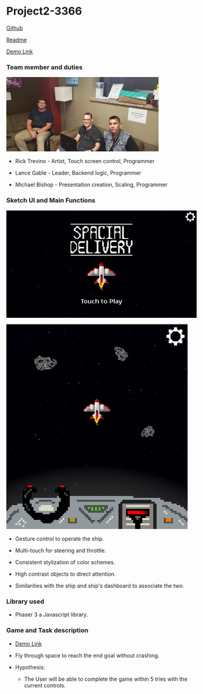 # Project2-3366

[Github](https://github.com/The-Fireplace/P2.14)

[Readme](https://the-fireplace.github.io/P2.14)

[Demo Link](https://the-fireplace.github.io/P2.14/demo.html)

### Team member and duties

![Group Photo](https://raw.githubusercontent.com/The-Fireplace/P2.14/master/resources/group_photo.png)

- Rick Trevino - Artist, Touch screen control, Programmer

- Lance Gable - Leader, Backend logic, Programmer

- Michael Bishop - Presentation creation, Scaling, Programmer

### Sketch UI and Main Functions

![Main Menu](https://raw.githubusercontent.com/The-Fireplace/P2.14/master/resources/menu%20sketch.png)

![In game](https://raw.githubusercontent.com/The-Fireplace/P2.14/master/resources/sketch%20play.png)

- Gesture control to operate the ship.

- Multi-touch for steering and throttle.

- Consistent stylization of color schemes.

- High contrast objects to direct attention.

- Similarities with the ship and ship's dashboard to associate the two.

### Library used

- Phaser 3 a Javascript library.

### Game and Task description

- [Demo Link](https://the-fireplace.github.io/P2.14/demo.html)

- Fly through space to reach the end goal without crashing.

- Hypothesis: 

  - The User will be able to complete the game within 5 tries with the current controls. 
